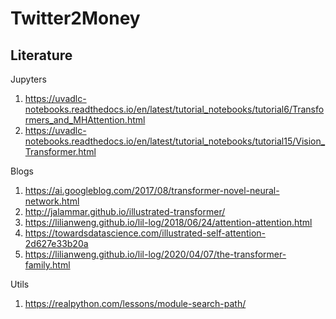# Twitter2Money

## Literature 

Jupyters
1. https://uvadlc-notebooks.readthedocs.io/en/latest/tutorial_notebooks/tutorial6/Transformers_and_MHAttention.html
2. https://uvadlc-notebooks.readthedocs.io/en/latest/tutorial_notebooks/tutorial15/Vision_Transformer.html

Blogs
1. https://ai.googleblog.com/2017/08/transformer-novel-neural-network.html
2. http://jalammar.github.io/illustrated-transformer/
3. https://lilianweng.github.io/lil-log/2018/06/24/attention-attention.html
4. https://towardsdatascience.com/illustrated-self-attention-2d627e33b20a
5. https://lilianweng.github.io/lil-log/2020/04/07/the-transformer-family.html

Utils
1. https://realpython.com/lessons/module-search-path/
